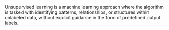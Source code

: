 
Unsupervised learning is a machine learning approach where the algorithm is tasked with identifying patterns, relationships, or structures within unlabeled data, without explicit guidance in the form of predefined output labels.
